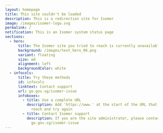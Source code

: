 ```yaml
---
layout: homepage
title: This site couldn't be loaded
description: This is a redirection site for Isomer
image: /images/isomer-logo.svg
permalink: /
notification: This is an Isomer system status page
sections:
  - hero:
      title: The Isomer site you tried to reach is currently unavailable
      background: /images/test_hero_06.png
      variant: floating
      size: md
      alignment: left
      backgroundColor: white
  - infocols:
      title: Try these methods
      id: infocols
      linktext: Contact support
      url: go.gov.sg/isomer-issue
      infoboxes:
        - title: Use a complete URL
          description: Add 'https://www.' at the start of the URL that you were trying to
            reach and try again
        - title: Contact Isomer support
          description: If you are the site administrator, please contact Isomer support at
            go.gov.sg/isomer-issue
---
```

